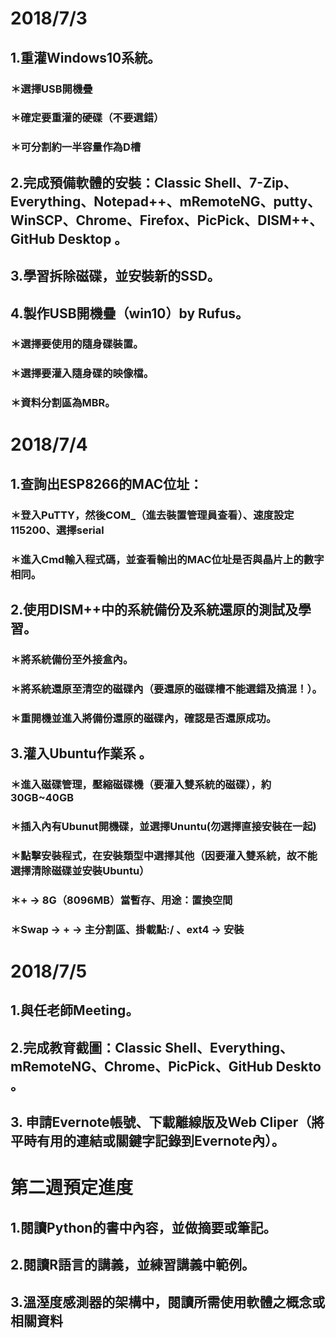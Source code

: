 # 2018/7/3
## 1.重灌Windows10系統。
### ＊選擇USB開機疊
### ＊確定要重灌的硬碟（不要選錯）
### ＊可分割約一半容量作為D槽
## 2.完成預備軟體的安裝：Classic Shell、7-Zip、Everything、Notepad++、mRemoteNG、putty、WinSCP、Chrome、Firefox、PicPick、DISM++、GitHub Desktop 。
## 3.學習拆除磁碟，並安裝新的SSD。
## 4.製作USB開機疊（win10）by Rufus。
### ＊選擇要使用的隨身碟裝置。
### ＊選擇要灌入隨身碟的映像檔。
### ＊資料分割區為MBR。



# 2018/7/4
## 1.查詢出ESP8266的MAC位址：
### ＊登入PuTTY，然後COM_（進去裝置管理員查看）、速度設定115200、選擇serial
### ＊進入Cmd輸入程式碼，並查看輸出的MAC位址是否與晶片上的數字相同。
## 2.使用DISM++中的系統備份及系統還原的測試及學習。
### ＊將系統備份至外接盒內。
### ＊將系統還原至清空的磁碟內（要還原的磁碟槽不能選錯及搞混！）。
### ＊重開機並進入將備份還原的磁碟內，確認是否還原成功。
## 3.灌入Ubuntu作業系 。
### ＊進入磁碟管理，壓縮磁碟機（要灌入雙系統的磁碟），約30GB~40GB
### ＊插入內有Ubunut開機碟，並選擇Ununtu(勿選擇直接安裝在一起)
### ＊點擊安裝程式，在安裝類型中選擇其他（因要灌入雙系統，故不能選擇清除磁碟並安裝Ubuntu）
### ＊+ -> 8G（8096MB）當暫存、用途：置換空間
### ＊Swap -> + -> 主分割區、掛載點:/ 、ext4 -> 安裝

# 2018/7/5
## 1.與任老師Meeting。
## 2.完成教育截圖：Classic Shell、Everything、mRemoteNG、Chrome、PicPick、GitHub Deskto 。
## 3. 申請Evernote帳號、下載離線版及Web Cliper（將平時有用的連結或關鍵字記錄到Evernote內）。



# 第二週預定進度
## 1.閱讀Python的書中內容，並做摘要或筆記。
## 2.閱讀R語言的講義，並練習講義中範例。
## 3.溫溼度感測器的架構中，閱讀所需使用軟體之概念或相關資料
